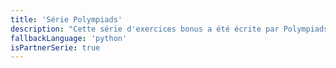 ```yaml
---
title: 'Série Polympiads'
description: "Cette série d'exercices bonus a été écrite par Polympiads, une association qui associe mathématiques et programmation ! Ces exercices sont vraiment DIFFICILES pour un étudiant en BA1. Considérez-les comme un challenge si vous avez le temps, mais votre semestre se passera parfaitement bien si vous ne les faites pas."
fallbackLanguage: 'python'
isPartnerSerie: true
---
```

